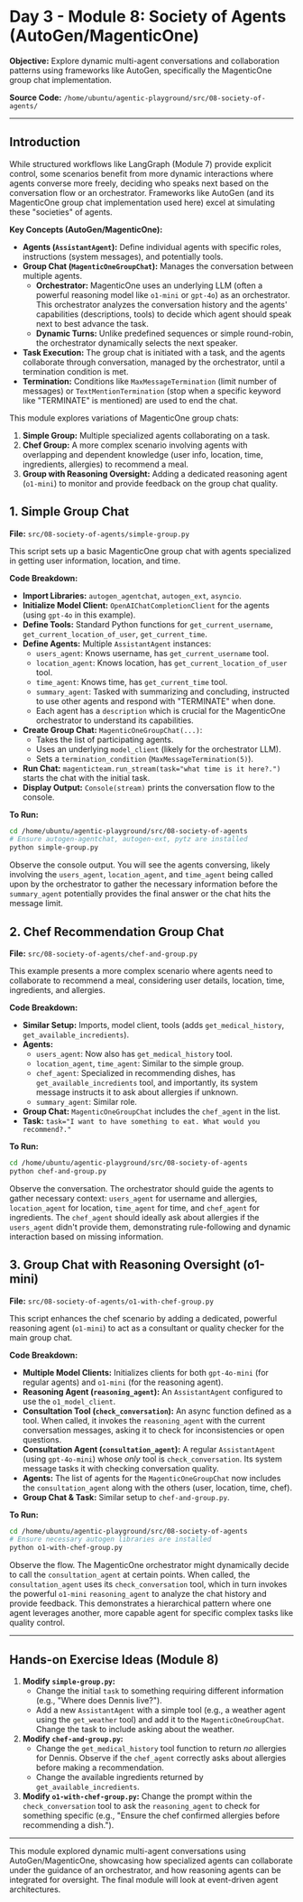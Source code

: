 # Day 3 - Module 8: Society of Agents (AutoGen/MagenticOne)

**Objective:** Explore dynamic multi-agent conversations and collaboration patterns using frameworks like AutoGen, specifically the MagenticOne group chat implementation.

**Source Code:** `/home/ubuntu/agentic-playground/src/08-society-of-agents/`

---

## Introduction

While structured workflows like LangGraph (Module 7) provide explicit control, some scenarios benefit from more dynamic interactions where agents converse more freely, deciding who speaks next based on the conversation flow or an orchestrator. Frameworks like AutoGen (and its MagenticOne group chat implementation used here) excel at simulating these "societies" of agents.

**Key Concepts (AutoGen/MagenticOne):**

*   **Agents (`AssistantAgent`):** Define individual agents with specific roles, instructions (system messages), and potentially tools.
*   **Group Chat (`MagenticOneGroupChat`):** Manages the conversation between multiple agents.
    *   **Orchestrator:** MagenticOne uses an underlying LLM (often a powerful reasoning model like `o1-mini` or `gpt-4o`) as an orchestrator. This orchestrator analyzes the conversation history and the agents' capabilities (descriptions, tools) to decide which agent should speak next to best advance the task.
    *   **Dynamic Turns:** Unlike predefined sequences or simple round-robin, the orchestrator dynamically selects the next speaker.
*   **Task Execution:** The group chat is initiated with a task, and the agents collaborate through conversation, managed by the orchestrator, until a termination condition is met.
*   **Termination:** Conditions like `MaxMessageTermination` (limit number of messages) or `TextMentionTermination` (stop when a specific keyword like "TERMINATE" is mentioned) are used to end the chat.

This module explores variations of MagenticOne group chats:

1.  **Simple Group:** Multiple specialized agents collaborating on a task.
2.  **Chef Group:** A more complex scenario involving agents with overlapping and dependent knowledge (user info, location, time, ingredients, allergies) to recommend a meal.
3.  **Group with Reasoning Oversight:** Adding a dedicated reasoning agent (`o1-mini`) to monitor and provide feedback on the group chat quality.

## 1. Simple Group Chat

**File:** `src/08-society-of-agents/simple-group.py`

This script sets up a basic MagenticOne group chat with agents specialized in getting user information, location, and time.

**Code Breakdown:**

*   **Import Libraries:** `autogen_agentchat`, `autogen_ext`, `asyncio`.
*   **Initialize Model Client:** `OpenAIChatCompletionClient` for the agents (using `gpt-4o` in this example).
*   **Define Tools:** Standard Python functions for `get_current_username`, `get_current_location_of_user`, `get_current_time`.
*   **Define Agents:** Multiple `AssistantAgent` instances:
    *   `users_agent`: Knows username, has `get_current_username` tool.
    *   `location_agent`: Knows location, has `get_current_location_of_user` tool.
    *   `time_agent`: Knows time, has `get_current_time` tool.
    *   `summary_agent`: Tasked with summarizing and concluding, instructed to use other agents and respond with "TERMINATE" when done.
    *   Each agent has a `description` which is crucial for the MagenticOne orchestrator to understand its capabilities.
*   **Create Group Chat:** `MagenticOneGroupChat(...)`:
    *   Takes the list of participating agents.
    *   Uses an underlying `model_client` (likely for the orchestrator LLM).
    *   Sets a `termination_condition` (`MaxMessageTermination(5)`).
*   **Run Chat:** `magenticteam.run_stream(task="what time is it here?.")` starts the chat with the initial task.
*   **Display Output:** `Console(stream)` prints the conversation flow to the console.

**To Run:**

```bash
cd /home/ubuntu/agentic-playground/src/08-society-of-agents
# Ensure autogen-agentchat, autogen-ext, pytz are installed
python simple-group.py
```

Observe the console output. You will see the agents conversing, likely involving the `users_agent`, `location_agent`, and `time_agent` being called upon by the orchestrator to gather the necessary information before the `summary_agent` potentially provides the final answer or the chat hits the message limit.

## 2. Chef Recommendation Group Chat

**File:** `src/08-society-of-agents/chef-and-group.py`

This example presents a more complex scenario where agents need to collaborate to recommend a meal, considering user details, location, time, ingredients, and allergies.

**Code Breakdown:**

*   **Similar Setup:** Imports, model client, tools (adds `get_medical_history`, `get_available_incredients`).
*   **Agents:**
    *   `users_agent`: Now also has `get_medical_history` tool.
    *   `location_agent`, `time_agent`: Similar to the simple group.
    *   `chef_agent`: Specialized in recommending dishes, has `get_available_incredients` tool, and importantly, its system message instructs it to ask about allergies if unknown.
    *   `summary_agent`: Similar role.
*   **Group Chat:** `MagenticOneGroupChat` includes the `chef_agent` in the list.
*   **Task:** `task="I want to have something to eat. What would you recommend?."`

**To Run:**

```bash
cd /home/ubuntu/agentic-playground/src/08-society-of-agents
python chef-and-group.py
```

Observe the conversation. The orchestrator should guide the agents to gather necessary context: `users_agent` for username and allergies, `location_agent` for location, `time_agent` for time, and `chef_agent` for ingredients. The `chef_agent` should ideally ask about allergies if the `users_agent` didn't provide them, demonstrating rule-following and dynamic interaction based on missing information.

## 3. Group Chat with Reasoning Oversight (o1-mini)

**File:** `src/08-society-of-agents/o1-with-chef-group.py`

This script enhances the chef scenario by adding a dedicated, powerful reasoning agent (`o1-mini`) to act as a consultant or quality checker for the main group chat.

**Code Breakdown:**

*   **Multiple Model Clients:** Initializes clients for both `gpt-4o-mini` (for regular agents) and `o1-mini` (for the reasoning agent).
*   **Reasoning Agent (`reasoning_agent`):** An `AssistantAgent` configured to use the `o1_model_client`.
*   **Consultation Tool (`check_conversation`):** An async function defined as a tool. When called, it invokes the `reasoning_agent` with the current conversation messages, asking it to check for inconsistencies or open questions.
*   **Consultation Agent (`consultation_agent`):** A regular `AssistantAgent` (using `gpt-4o-mini`) whose *only* tool is `check_conversation`. Its system message tasks it with checking conversation quality.
*   **Agents:** The list of agents for the `MagenticOneGroupChat` now includes the `consultation_agent` along with the others (user, location, time, chef).
*   **Group Chat & Task:** Similar setup to `chef-and-group.py`.

**To Run:**

```bash
cd /home/ubuntu/agentic-playground/src/08-society-of-agents
# Ensure necessary autogen libraries are installed
python o1-with-chef-group.py
```

Observe the flow. The MagenticOne orchestrator might dynamically decide to call the `consultation_agent` at certain points. When called, the `consultation_agent` uses its `check_conversation` tool, which in turn invokes the powerful `o1-mini` `reasoning_agent` to analyze the chat history and provide feedback. This demonstrates a hierarchical pattern where one agent leverages another, more capable agent for specific complex tasks like quality control.

---

## Hands-on Exercise Ideas (Module 8)

1.  **Modify `simple-group.py`:**
    *   Change the initial `task` to something requiring different information (e.g., "Where does Dennis live?").
    *   Add a new `AssistantAgent` with a simple tool (e.g., a weather agent using the `get_weather` tool) and add it to the `MagenticOneGroupChat`. Change the task to include asking about the weather.
2.  **Modify `chef-and-group.py`:**
    *   Change the `get_medical_history` tool function to return *no* allergies for Dennis. Observe if the `chef_agent` correctly asks about allergies before making a recommendation.
    *   Change the available ingredients returned by `get_available_incredients`.
3.  **Modify `o1-with-chef-group.py`:** Change the prompt within the `check_conversation` tool to ask the `reasoning_agent` to check for something specific (e.g., "Ensure the chef confirmed allergies before recommending a dish.").

---

This module explored dynamic multi-agent conversations using AutoGen/MagenticOne, showcasing how specialized agents can collaborate under the guidance of an orchestrator, and how reasoning agents can be integrated for oversight. The final module will look at event-driven agent architectures.
